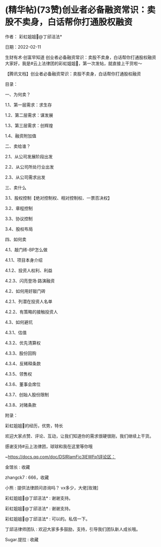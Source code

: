 
# (精华帖)(73赞)创业者必备融资常识：卖股不卖身，白话帮你打通股权融资

 

 

作者：  彩虹姐姐🌈@丁邱洁法*

日期：2022-02-11

生财有术·创富早知道  创业者必备融资常识：卖股不卖身，白话帮你打通股权融资大家好，我是#云上法律团的彩虹姐姐🌈，第一次发帖，就直接上干货啦～

【腾讯文档】创业者必备融资常识：卖股不卖身，白话帮你打通股权融资

目录：

一、为何卖？

1.1、第一层需求：求生存

1.2、第二层需求：谋发展

1.3、第三层需求：创辉煌

1.4、融资附加值

二、卖给谁？

2.1、从公司发展阶段出发

2.2、从公司所处行业出发

2.3、从公司需求出发

三、卖什么

3.1、股权控制【绝对控制权、相对控制权、一票否决权】

3.2、章程控制

3.3、协议控制

3.4、股权布局

四、如何卖

4.1、敲门砖-BP怎么做

4.1.1、项目本身介绍

4.1.2、投资人权利、利益

4.2.3、闪亮登场·路演融资

4.2、如何用好敲门砖

4.2.1、列潜在投资人名单

4.2.2、有策略的接触投资人

 

 

4.3、如何避坑

4.3.1、估值

4.3.2、优先清算权

4.3.3、股份回购

4.3.4、反稀释条款

4.3.5、领售权

4.3.6、董事会席位

4.3.7、创始人股份限制

4.3.8、对赌条款

附录：

彩虹姐姐🌈的经历，优势，特长

欢迎大家点赞、评论、互动，让我们知道你的需求很硬很刚，我们继续上干货。

感谢支持#云上法律团，球球和我在这里等你哦

~https://docs.qq.com/doc/DSlRlamFic3lEWFp1评论区：

金馆长 : 收藏

zhangck7 : 666，收藏

小熊 : 提供法律顾问咨询吗？ vx多少，大佬[玫瑰]

彩虹姐姐🌈@丁邱洁法* : 谢谢支持。

彩虹姐姐🌈@丁邱洁法* : 谢谢支持。

彩虹姐姐🌈@丁邱洁法* : 可以的。私信一下。

丁邱洁律师团队 : 欢迎大家多多鼓励，支持，引导我们团队新人成长哦。

Sugar.提拉 : 收藏
